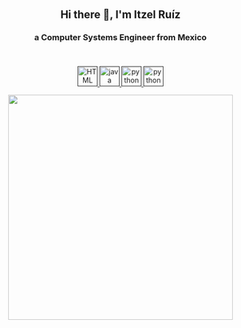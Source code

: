 <h2 align="center">Hi there 👋, I'm Itzel Ruíz</h2>
<h3 align="center">a Computer Systems Engineer from Mexico</h4>

<br>

<p align="center">
  <a href="" target="_blank" rel="noreferrer"> 
    <img src="https://cdn.icon-icons.com/icons2/2107/PNG/512/file_type_html_icon_130541.png" alt="HTML" width="40" height="40"/>
  </a> 
  <a href="" target="_blank" rel="noreferrer"> 
    <img src="https://cdn.icon-icons.com/icons2/2107/PNG/512/file_type_css_icon_130661.png" alt="java" width="40" height="40"/>
  </a>
  <a href="" target="_blank" rel="noreferrer"> 
    <img src="https://cdn.icon-icons.com/icons2/2107/PNG/512/file_type_typescript_official_icon_130107.png" alt="python" width="40" height="40"/> 
  </a>   
  <a href="" target="_blank" rel="noreferrer"> 
    <img src="https://avatars.githubusercontent.com/u/44914786?s=200&v=4" alt="python" width="40" height="40"/> 
  </a>   
</p>

<div align="center">
  <a href="https://github.com/ItzelBlanca">  
    <img src="https://github-readme-stats.vercel.app/api?username=ItzelBlanca" width="450"/>
  </a>
</div>
